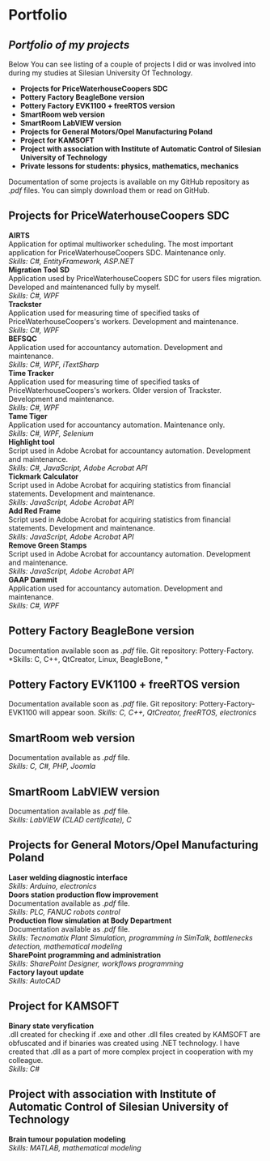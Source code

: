 Portfolio
========
## *Portfolio of my projects*

Below You can see listing of a couple of projects I did or was involved into during my studies at Silesian University Of Technology.
* **Projects for PriceWaterhouseCoopers SDC**
* **Pottery Factory BeagleBone version**
* **Pottery Factory EVK1100 + freeRTOS version**
* **SmartRoom web version**
* **SmartRoom LabVIEW version**
* **Projects for General Motors/Opel Manufacturing Poland**
* **Project for KAMSOFT**
* **Project with association with Institute of Automatic Control of Silesian University of Technology**
* **Private lessons for students: physics, mathematics, mechanics**

Documentation of some projects is available on my GitHub repository as *.pdf* files. You can simply download them or read on GitHub.

## Projects for PriceWaterhouseCoopers SDC
**AIRTS**
<br />
Application for optimal multiworker scheduling. The most important application for PriceWaterhouseCoopers SDC. Maintenance only.
<br />
*Skills: C#, EntityFramework, ASP.NET*
<br />
**Migration Tool SD** 
<br />
Application used by PriceWaterhouseCoopers SDC for users files migration. Developed and maintenanced fully by myself.
<br />
*Skills: C#, WPF*
<br />
**Trackster**
<br />
Application used for measuring time of specified tasks of PriceWaterhouseCoopers's workers.  Development and maintenance.
<br />
*Skills: C#, WPF*
<br />
**BEFSQC**
<br />
Application used for accountancy automation. Development and maintenance.
<br />
*Skills: C#, WPF, iTextSharp*
<br />
**Time Tracker**
<br />
Application used for measuring time of specified tasks of PriceWaterhouseCoopers's workers. Older version of Trackster. Development and maintenance.
<br />
*Skills: C#, WPF*
<br />
**Tame Tiger**
<br />
Application used for accountancy automation. Maintenance only.
<br />
*Skills: C#, WPF, Selenium*
<br />
**Highlight tool**
<br />
Script used in Adobe Acrobat for accountancy automation. Development and maintenance.
<br />
*Skills: C#, JavaScript, Adobe Acrobat API*
<br />
**Tickmark Calculator**
<br />
Script used in Adobe Acrobat for acquiring statistics from financial statements. Development and maintenance.
<br />
*Skills: JavaScript, Adobe Acrobat API*
<br />
**Add Red Frame**
<br />
Script used in Adobe Acrobat for acquiring statistics from financial statements. Development and maintenance.
<br />
*Skills: JavaScript, Adobe Acrobat API*
<br />
**Remove Green Stamps**
<br />
Script used in Adobe Acrobat for accountancy automation. Development and maintenance.
<br />
*Skills: JavaScript, Adobe Acrobat API*
<br />
**GAAP Dammit**
<br />
Application used for accountancy automation. Development and maintenance.
<br />
*Skills: C#, WPF*

## Pottery Factory BeagleBone version
Documentation available soon as *.pdf* file. Git repository: Pottery-Factory.
*Skills: C, C++, QtCreator, Linux, BeagleBone, *

## Pottery Factory EVK1100 + freeRTOS version
Documentation available soon as *.pdf* file. Git repository: Pottery-Factory-EVK1100 will appear soon.
*Skills: C, C++, QtCreator, freeRTOS, electronics*

## SmartRoom web version 
Documentation available as *.pdf* file.  
*Skills: C, C#, PHP, Joomla*

## SmartRoom LabVIEW version
Documentation available as *.pdf* file.  
*Skills: LabVIEW (CLAD certificate), C*

## Projects for General Motors/Opel Manufacturing Poland
**Laser welding diagnostic interface**
<br />
*Skills: Arduino, electronics*
<br />
**Doors station production flow improvement**
<br />
Documentation available as *.pdf* file.
<br />
*Skills: PLC, FANUC robots control* 
<br />
**Production flow simulation at Body Department**
<br />
Documentation available as *.pdf* file.
<br />
*Skills: Tecnomatix Plant Simulation, programming in SimTalk, bottlenecks detection, mathematical modeling*
<br />
**SharePoint programming and administration**
<br />
*Skills: SharePoint Designer, workflows programming*
<br />
**Factory layout update**
<br />
*Skills: AutoCAD*

## Project for KAMSOFT
**Binary state veryfication**
<br />
.dll created for checking if .exe and other .dll files created by KAMSOFT are obfuscated and if binaries was created using .NET technology. I have created that .dll as a part of more complex project in cooperation with my colleague.
<br />
*Skills: C#*

## Project with association with Institute of Automatic Control of Silesian University of Technology
**Brain tumour population modeling**
<br />
*Skills: MATLAB, mathematical modeling*
<br />
